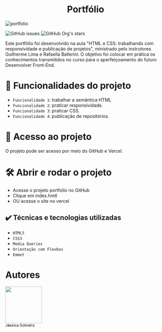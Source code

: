 <h1 align ="center">Portfólio</h1>

![portfolio](https://user-images.githubusercontent.com/117686537/218580161-c2d53914-c060-45bf-acde-e0de7ef0e695.png)

![GitHub issues](https://img.shields.io/github/issues/jessica-sobreira/apeperia)
![GitHub Org's stars](https://img.shields.io/github/stars/jessica-sobreira/apeperia)

Este portfólio foi desenvolvido na aula "HTML e CSS: trabalhando com responsividade e publicação de projetos", ministrado pelo instrutores Guilherme Lima e Rafaella Ballerini. O objetivo foi colocar em prática os conhecimentos transmitidos no curso para o aperfeiçoamento do futuro Desenvolver Front-End.


# :hammer: Funcionalidades do projeto

- `Funcionalidade 1`: trabalhar a semântica HTML
- `Funcionalidade 2`: praticar responsividade.
- `Funcionalidade 3`: praticar CSS.
- `Funcionalidade 4`: publicação de repositórios.

# 📁 Acesso ao projeto

O projeto pode ser acesso por meio do GitHub e Vercel.

# 🛠️ Abrir e rodar o projeto

- Acesse o projeto portfolio no GitHub
- Clique em index.hmtl
- OU acesse o site no vercel

## ✔️ Técnicas e tecnologias utilizadas

- ``HTML5``
- ``CSS3``
- ``Media Queries``
- ``Orientação com Flexbox``
- ``Emmet``

# Autores

[<img src="https://avatars.githubusercontent.com/u/117686537?s=400&u=450b1882002f433cb1a5cb8a2b2837e42c918732&v=4" width=115><br><sub>Jéssica Sobreira</sub>](https://github.com/jessica-sobreira)



